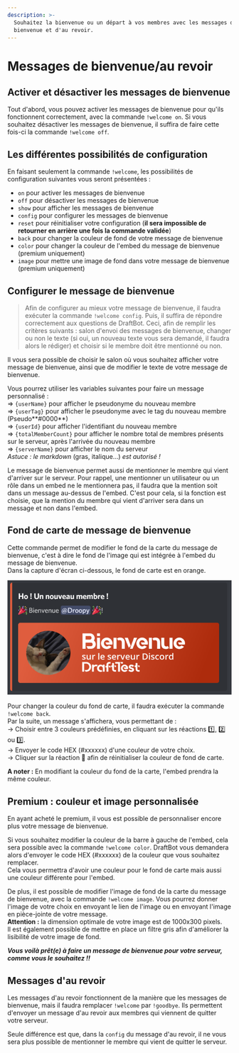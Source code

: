 ```yaml
---
description: >-
  Souhaitez la bienvenue ou un départ à vos membres avec les messages de
  bienvenue et d'au revoir.
---
```


# Messages de bienvenue/au revoir

## Activer et désactiver les messages de bienvenue

Tout d'abord, vous pouvez activer les messages de bienvenue pour qu'ils fonctionnent correctement, avec la commande `!welcome on`. Si vous souhaitez désactiver les messages de bienvenue, il suffira de faire cette fois-ci la commande `!welcome off`.

## Les différentes possibilités de configuration

En faisant seulement la commande `!welcome`, les possibilités de configuration suivantes vous seront présentées :

* `on` pour activer les messages de bienvenue
* `off` pour désactiver les messages de bienvenue
* `show` pour afficher les messages de bienvenue
* `config` pour configurer les messages de bienvenue
* `reset` pour réinitialiser votre configuration \(**il sera impossible de retourner en arrière une fois la commande validée**\)
* `back` pour changer la couleur de fond de votre message de bienvenue
* `color` pour changer la couleur de l'embed du message de bienvenue \(premium uniquement\)
* `image` pour mettre une image de fond dans votre message de bienvenue \(premium uniquement\)

## Configurer le message de bienvenue

> Afin de configurer au mieux votre message de bienvenue, il faudra exécuter la commande `!welcome config`. Puis, il suffira de répondre correctement aux questions de DraftBot. Ceci, afin de remplir les critères suivants : salon d'envoi des messages de bienvenue, changer ou non le texte \(si oui, un nouveau texte vous sera demandé, il faudra alors le rédiger\) et choisir si le membre doit être mentionné ou non.

Il vous sera possible de choisir le salon où vous souhaitez afficher votre message de bienvenue, ainsi que de modifier le texte de votre message de bienvenue.  
  
Vous pourrez utiliser les variables suivantes pour faire un message personnalisé :  
=&gt; `{userName}` pour afficher le pseudonyme du nouveau membre  
=&gt; `{userTag}` pour afficher le pseudonyme avec le tag du nouveau membre \(Pseudo**\#0000**\)  
=&gt; `{userId}` pour afficher l'identifiant du nouveau membre  
=&gt; `{totalMemberCount}` pour afficher le nombre total de membres présents sur le serveur, après l'arrivée du nouveau membre  
=&gt; `{serverName}` pour afficher le nom du serveur  
_Astuce : le markdown_ \(gras, italique...\) _est autorisé !_  
  
Le message de bienvenue permet aussi de mentionner le membre qui vient d'arriver sur le serveur. Pour rappel, une mentionner un utilisateur ou un rôle dans un embed ne le mentionnera pas, il faudra que la mention soit dans un message au-dessus de l'embed. C'est pour cela, si la fonction est choisie, que la mention du membre qui vient d'arriver sera dans un message et non dans l'embed.

## Fond de carte de message de bienvenue

Cette commande permet de modifier le fond de la carte du message de bienvenue, c'est à dire le fond de l'image qui est intégrée à l'embed du message de bienvenue.  
Dans la capture d'écran ci-dessous, le fond de carte est en orange.

![Image du message de bienvenue](../.gitbook/assets/image%20%2858%29.png)

Pour changer la couleur du fond de carte, il faudra exécuter la commande `!welcome back`.  
Par la suite, un message s'affichera, vous permettant de :  
-&gt; Choisir entre 3 couleurs prédéfinies, en cliquant sur les réactions 1️⃣, 2️⃣ ou 3️⃣.  
-&gt; Envoyer le code HEX \(\#xxxxxx\) d'une couleur de votre choix.  
-&gt; Cliquer sur la réaction 🧹 afin de réinitialiser la couleur de fond de carte.  
  
**A noter :** En modifiant la couleur du fond de la carte, l'embed prendra la même couleur.

## Premium : couleur et image personnalisée

En ayant acheté le premium, il vous est possible de personnaliser encore plus votre message de bienvenue.  
  
Si vous souhaitez modifier la couleur de la barre à gauche de l'embed, cela sera possible avec la commande `!welcome color`. DraftBot vous demandera alors d'envoyer le code HEX \(\#xxxxxx\) de la couleur que vous souhaitez remplacer.  
Cela vous permettra d'avoir une couleur pour le fond de carte mais aussi une couleur différente pour l'embed.  
  
De plus, il est possible de modifier l'image de fond de la carte du message de bienvenue, avec la commande `!welcome image`. Vous pourrez donner l'image de votre choix en envoyant le lien de l'image ou en envoyant l'image en pièce-jointe de votre message.  
**Attention :** la dimension optimale de votre image est de 1000x300 pixels.  
Il est également possible de mettre en place un filtre gris afin d'améliorer la lisibilité de votre image de fond.

_**Vous voilà prêt\(e\) à faire un message de bienvenue pour votre serveur, comme vous le souhaitez !!**_

## Messages d'au revoir

Les messages d'au revoir fonctionnent de la manière que les messages de bienvenue, mais il faudra remplacer `!welcome` par `!goodbye`. Ils permettent d'envoyer un message d'au revoir aux membres qui viennent de quitter votre serveur.  
  
Seule différence est que, dans la `config` du message d'au revoir, il ne vous sera plus possible de mentionner le membre qui vient de quitter le serveur.

